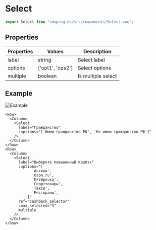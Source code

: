 # Select

```js
import Select from "eduprog-ds/src/components/Select.vue";
```

## Properties

| Properties | Values           | Description        |
| ---------- | ---------------- | ------------------ |
| label      | string           | Select label       |
| options    | ['opt1', 'ops2'] | Select options     |
| multiple   | boolean          | Is multiple select |

## Example

![Example](https://i.imgur.com/mwx3Ncx.gif)

```vue
<Row>
  <Column>
    <Select
      label="Гражданство"
      :options="['Имею гражданство РФ', 'Не имею гражданство РФ']"
    />
  </Column>
</Row>
<Row>
  <Column>
    <Select
      label="Выберите повышенный Кэшбэк"
      :options="[
            'Аптеки',
            'Ozon.ru',
            'Пятёрочка',
            'Спорттовары',
            'Такси',
            'Рестораны',
          ]"
      ref="cashback_selector"
      :max_selected="3"
      multiple
    />
  </Column>
</Row>
```
